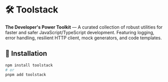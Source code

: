 # 🛠️ Toolstack 

**The Developer's Power Toolkit** — A curated collection of robust utilities for faster and safer JavaScript/TypeScript development. Featuring logging, error handling, resilient HTTP client, mock generators, and code templates.

## 🚀 Installation

```bash
npm install toolstack
# or
pnpm add toolstack